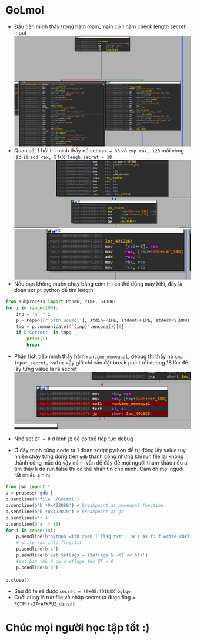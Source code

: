 # GoLmol
- Đầu tiên mình thấy trong hàm main_main có 1 hàm check length secret input
![example](wrong_length.png)
- Quan sát 1 hồi thì mình thấy nó set `eax = 33` và `cmp rax, 123` mỗi vòng lặp sẽ `add rax, 5` tức `lengh_secret = 18`
![example](length1.png)
![example](length2.png)
- Nếu bạn không muốn chạy bằng cơm thì có thể dùng máy hihi, đây là đoạn script python để tìm length
```python
from subprocess import Popen, PIPE, STDOUT
for i in range(100):
    inp = 'a' * i
    p = Popen([r'path GoLmol'], stdin=PIPE, stdout=PIPE, stderr=STDOUT)
    tmp = p.communicate(f'{inp}'.encode())[0]
    if b'Correct' in tmp:
        print(i)
        break
```
- Phân tích tiếp mình thấy hàm `runtime_memequal`, debug thì thấy nó `cmp input_secret, value` vậy giờ chỉ cần đặt break point rồi debug 18 lần để lấy từng value là ra secret
![example](runtime_memequal.png)
- Nhớ set `ZF = 0` ở lệnh jz để có thể tiếp tục debug 

- Ở đây mình cũng code ra 1 đoạn script python để tự động lấy value tuy nhiên chạy từng dòng trên `gdb` thành công nhưng khi run file lại không thành công mặc dù vậy mình vẫn để đây để mọi người tham khảo nếu ai tìm thấy lí do run false thì có thể nhắn tin cho mình. Cảm ơn mọi người rất nhiều ạ hihi
```python
from pwn import *
p = process('gdb')
p.sendline(b'file ./GoLmol')
p.sendline(b'b *0x492069') # breakpoint at memequal function
p.sendline(b'b *0x492070') # breakpoint at jz
p.sendline(b'r')
p.sendline(b'a' * 18)
for i in range(18):
    p.sendline(b"python with open ('flag.txt', 'a') as f: f.write(chr(int(gdb.parse_and_eval('*$rax'))))") 
    # write rax into flag.txt 
    p.sendline(b'c')
    p.sendline(b'set $eflags = ($eflags & ~(1 << 6))') 
    #set bit thứ 6 của eflags tức ZF = 0
    p.sendline(b'c')

p.close()
```
- Sau đó ta sẽ được `secret = !&+05:?DINSX]bglqv`
- Cuối cùng là run file và nhập secret ta được flag = `PCTF{(-27<AFKPUZ_dinsx}`
# Chúc mọi người học tập tốt :)
